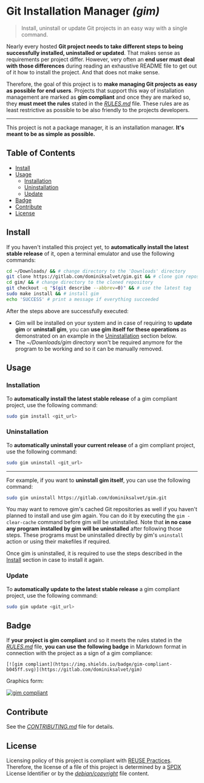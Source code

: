 # Git Installation Manager *(gim)*

> Install, uninstall or update Git projects in an easy way with a single command.

Nearly every hosted **Git project needs to take different steps to being successfully installed, uninstalled or updated**. That makes sense as requirements per project differ. However, very often an **end user must deal with those differences** during reading an exhaustive README file to get out of it how to install the project. And that does not make sense.

Therefore, the goal of this project is to **make managing Git projects as easy as possible for end users**. Projects that support this way of installation management are marked as **gim compliant** and once they are marked so, they **must meet the rules** stated in the [*RULES.md*](RULES.md) file. These rules are as least restrictive as possible to be also friendly to the projects developers.

---

This project is not a package manager, it is an installation manager. **It's meant to be as simple as possible.**

## Table of Contents

* [Install](#install)
* [Usage](#usage)
  * [Installation](#installation)
  * [Uninstallation](#uninstallation)
  * [Update](#update)
* [Badge](#badge)
* [Contribute](#contribute)
* [License](#license)

## Install

If you haven't installed this project yet, to **automatically install the latest stable release** of it, open a terminal emulator and use the following commands:

```sh
cd ~/Downloads/ && # change directory to the 'Downloads' directory
git clone https://gitlab.com/dominiksalvet/gim.git && # clone gim repository
cd gim/ && # change directory to the cloned repository
git checkout -q "$(git describe --abbrev=0)" && # use the latest tag
sudo make install && # install gim
echo 'SUCCESS' # print a message if everything succeeded
```

After the steps above are successfully executed:

* Gim will be installed on your system and in case of requiring to **update gim** or **uninstall gim**, you can **use gim itself for these operations** as demonstrated on an example in the [Uninstallation](#uninstallation) section below.
* The *~/Downloads/gim* directory won't be required anymore for the program to be working and so it can be manually removed.

## Usage

### Installation

To **automatically install the latest stable release** of a gim compliant project, use the following command:

```sh
sudo gim install <git_url>
```

### Uninstallation

To **automatically uninstall your current release** of a gim compliant project, use the following command:

```sh
sudo gim uninstall <git_url>
```

---

For example, if you want to **uninstall gim itself**, you can use the following command:

```sh
sudo gim uninstall https://gitlab.com/dominiksalvet/gim.git
```

You may want to remove gim's cached Git repositories as well if you haven't planned to install and use gim again. You can do it by executing the `gim -clear-cache` command before gim will be uninstalled. Note that **in no case any program installed by gim will be uninstalled** after following those steps. These programs must be uninstalled directly by gim's `uninstall` action or using their makefiles if required.

Once gim is uninstalled, it is required to use the steps described in the [Install](#install) section in case to install it again.

### Update

To **automatically update to the latest stable release** a gim compliant project, use the following command:

```sh
sudo gim update <git_url>
```

## Badge

If **your project is gim compliant** and so it meets the rules stated in the [*RULES.md*](RULES.md) file, **you can use the following badge** in Markdown format in connection with the project as a sign of a gim compliance:

```
[![gim compliant](https://img.shields.io/badge/gim-compliant-b045ff.svg)](https://gitlab.com/dominiksalvet/gim)
```

Graphics form:

[![gim compliant](https://img.shields.io/badge/gim-compliant-b045ff.svg)](https://gitlab.com/dominiksalvet/gim)

## Contribute

See the [*CONTRIBUTING.md*](CONTRIBUTING.md) file for details.

## License

Licensing policy of this project is compliant with [REUSE Practices](https://reuse.software/practices/2.0/). Therefore, the license of a file of this project is determined by a [SPDX](https://spdx.org/) License Identifier or by the [*debian/copyright*](debian/copyright) file content.
